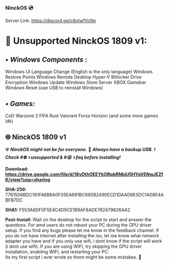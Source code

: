### **NinckOS** 💿


Server Link: https://discord.gg/c8vtwfVcNn

# **🚫 Unsupported NinckOS 1809 v1:**


 ## ***• Windows Components :***
Windows UI Language Change (English is the only language)
Windows Restore Points
Windows Remote Desktop
Hyper-V
Bitlocker Drive Encryption
Windows Update
Windows Store
Server
XBOX Gamebar
Windows Reset (use USB to reinstall Windows)


## ***• Games:***

CoD
Warzone 2
FIFA 
Rust
Valorant
Forza Horizon 
(and some more games idk)


## **:globe_with_meridians: __NinckOS 1809 v1__**
:radioactive:   **_NinckOS might not be for everyone._**
:floppy_disk:   **_Always have a backup USB._**
:exclamation:   **_Check #⛔ゝunsupported & #😫ゝfaq before installing!_**

**Download:**
**https://drive.google.com/file/d/18yDthOEEYkORpbRNbjU5HYaVENwJEZfK/view?usp=sharing**

**SHA-256:**    7761506BDC191FA6B6A0F05EA691BC685B2490ECD1DAAD6E5DC1A08E4ABFB7DC

**SHA1:**        F553A8DF0F5E4C4D9CE1B9AF8ADE782479626AA2

**__Post-Install:__**
Wait on the desktop for the script to start and answer the questions.
For amd users do not reboot your PC during the GPU driver setup.
If you find any bugs please let me know in the feedback channel. 
If you do not have internet after installing the iso, let me know what network adapter you have and if you only use wifi, i dont know if the script will work (i dont use wifi).
If you are using WIFI, try skipping the GPU driver installation, enabling WIFI, and restarting your PC.  
Its my first script i ever wrote so there might be some mistakes.
🥰
